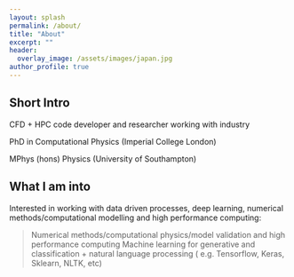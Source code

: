 ```yaml
---
layout: splash
permalink: /about/
title: "About"
excerpt: ""
header:
  overlay_image: /assets/images/japan.jpg
author_profile: true
---
```



## Short Intro
CFD + HPC code developer and researcher working with industry

PhD in Computational Physics (Imperial College London)

MPhys (hons) Physics (University of Southampton)

## What I am into
Interested in working with data driven processes, deep learning, numerical methods/computational modelling and high performance computing:

> Numerical methods/computational physics/model validation  and high performance computing
> Machine learning for generative and classification + natural language processing ( e.g. Tensorflow, Keras, Sklearn, NLTK, etc)
